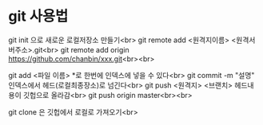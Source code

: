 # git 사용법

git init 으로 새로운 로컬저장소 만들기<br\>
git remote add <원격지이름> <원격서버주소>.git<br\>
git remote add origin https://github.com/chanbin/xxx.git<br\><br\>

git add <파일 이름> *로 한번에 인덱스에 넣을 수 있다<br\>
git commit -m "설명" 인덱스에서 헤드(로컬최종장소)로 넘긴다<br\>
git push <원격지> <브랜치> 헤드내용이 깃헙으로 올라감<br\>
git push origin master<br\><br\>

git clone 은 깃헙에서 로컬로 가져오기<br\>
